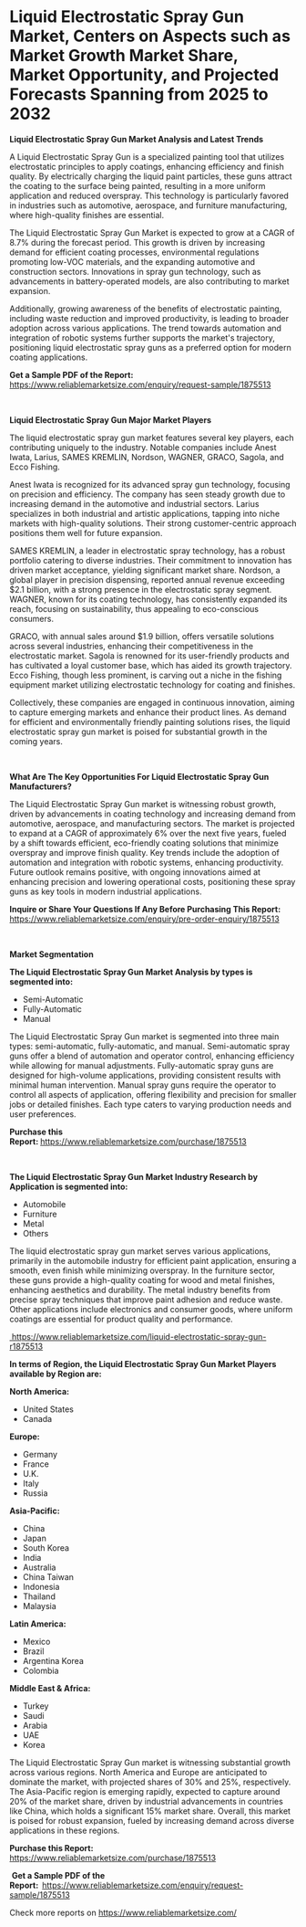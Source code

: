<p><h1>Liquid Electrostatic Spray Gun Market, Centers on Aspects such as Market Growth Market Share, Market Opportunity, and Projected Forecasts Spanning from 2025 to 2032</h1></p><p><strong>Liquid Electrostatic Spray Gun Market Analysis and Latest Trends</strong></p>
<p><p>A Liquid Electrostatic Spray Gun is a specialized painting tool that utilizes electrostatic principles to apply coatings, enhancing efficiency and finish quality. By electrically charging the liquid paint particles, these guns attract the coating to the surface being painted, resulting in a more uniform application and reduced overspray. This technology is particularly favored in industries such as automotive, aerospace, and furniture manufacturing, where high-quality finishes are essential.</p><p>The Liquid Electrostatic Spray Gun Market is expected to grow at a CAGR of 8.7% during the forecast period. This growth is driven by increasing demand for efficient coating processes, environmental regulations promoting low-VOC materials, and the expanding automotive and construction sectors. Innovations in spray gun technology, such as advancements in battery-operated models, are also contributing to market expansion. </p><p>Additionally, growing awareness of the benefits of electrostatic painting, including waste reduction and improved productivity, is leading to broader adoption across various applications. The trend towards automation and integration of robotic systems further supports the market's trajectory, positioning liquid electrostatic spray guns as a preferred option for modern coating applications.</p></p>
<p><strong>Get a Sample PDF of the Report:&nbsp;</strong> <a href="https://www.reliablemarketsize.com/enquiry/request-sample/1875513?utm_campaign=3220&utm_medium=2&utm_source=Github&utm_content=ia&utm_term=10042025&utm_id=liquid-electrostatic-spray-gun">https://www.reliablemarketsize.com/enquiry/request-sample/1875513</a></p>
<p>&nbsp;</p>
<p><strong>Liquid Electrostatic Spray Gun Major Market Players</strong></p>
<p><p>The liquid electrostatic spray gun market features several key players, each contributing uniquely to the industry. Notable companies include Anest Iwata, Larius, SAMES KREMLIN, Nordson, WAGNER, GRACO, Sagola, and Ecco Fishing.</p><p>Anest Iwata is recognized for its advanced spray gun technology, focusing on precision and efficiency. The company has seen steady growth due to increasing demand in the automotive and industrial sectors. Larius specializes in both industrial and artistic applications, tapping into niche markets with high-quality solutions. Their strong customer-centric approach positions them well for future expansion.</p><p>SAMES KREMLIN, a leader in electrostatic spray technology, has a robust portfolio catering to diverse industries. Their commitment to innovation has driven market acceptance, yielding significant market share. Nordson, a global player in precision dispensing, reported annual revenue exceeding $2.1 billion, with a strong presence in the electrostatic spray segment. WAGNER, known for its coating technology, has consistently expanded its reach, focusing on sustainability, thus appealing to eco-conscious consumers.</p><p>GRACO, with annual sales around $1.9 billion, offers versatile solutions across several industries, enhancing their competitiveness in the electrostatic market. Sagola is renowned for its user-friendly products and has cultivated a loyal customer base, which has aided its growth trajectory. Ecco Fishing, though less prominent, is carving out a niche in the fishing equipment market utilizing electrostatic technology for coating and finishes.</p><p>Collectively, these companies are engaged in continuous innovation, aiming to capture emerging markets and enhance their product lines. As demand for efficient and environmentally friendly painting solutions rises, the liquid electrostatic spray gun market is poised for substantial growth in the coming years.</p></p>
<p>&nbsp;</p>
<p><strong>What Are The Key Opportunities For Liquid Electrostatic Spray Gun Manufacturers?</strong></p>
<p><p>The Liquid Electrostatic Spray Gun market is witnessing robust growth, driven by advancements in coating technology and increasing demand from automotive, aerospace, and manufacturing sectors. The market is projected to expand at a CAGR of approximately 6% over the next five years, fueled by a shift towards efficient, eco-friendly coating solutions that minimize overspray and improve finish quality. Key trends include the adoption of automation and integration with robotic systems, enhancing productivity. Future outlook remains positive, with ongoing innovations aimed at enhancing precision and lowering operational costs, positioning these spray guns as key tools in modern industrial applications.</p></p>
<p><strong>Inquire or Share Your Questions If Any Before Purchasing This Report:</strong> <a href="https://www.reliablemarketsize.com/enquiry/pre-order-enquiry/1875513?utm_campaign=3220&utm_medium=2&utm_source=Github&utm_content=ia&utm_term=10042025&utm_id=liquid-electrostatic-spray-gun">https://www.reliablemarketsize.com/enquiry/pre-order-enquiry/1875513</a></p>
<p>&nbsp;</p>
<p><strong>Market Segmentation</strong></p>
<p><strong>The Liquid Electrostatic Spray Gun Market Analysis by types is segmented into:</strong></p>
<p><ul><li>Semi-Automatic</li><li>Fully-Automatic</li><li>Manual</li></ul></p>
<p><p>The Liquid Electrostatic Spray Gun market is segmented into three main types: semi-automatic, fully-automatic, and manual. Semi-automatic spray guns offer a blend of automation and operator control, enhancing efficiency while allowing for manual adjustments. Fully-automatic spray guns are designed for high-volume applications, providing consistent results with minimal human intervention. Manual spray guns require the operator to control all aspects of application, offering flexibility and precision for smaller jobs or detailed finishes. Each type caters to varying production needs and user preferences.</p></p>
<p><strong>Purchase this Report:&nbsp;</strong><a href="https://www.reliablemarketsize.com/purchase/1875513?utm_campaign=3220&utm_medium=2&utm_source=Github&utm_content=ia&utm_term=10042025&utm_id=liquid-electrostatic-spray-gun">https://www.reliablemarketsize.com/purchase/1875513</a></p>
<p>&nbsp;</p>
<p><strong>The Liquid Electrostatic Spray Gun Market Industry Research by Application is segmented into:</strong></p>
<p><ul><li>Automobile</li><li>Furniture</li><li>Metal</li><li>Others</li></ul></p>
<p><p>The liquid electrostatic spray gun market serves various applications, primarily in the automobile industry for efficient paint application, ensuring a smooth, even finish while minimizing overspray. In the furniture sector, these guns provide a high-quality coating for wood and metal finishes, enhancing aesthetics and durability. The metal industry benefits from precise spray techniques that improve paint adhesion and reduce waste. Other applications include electronics and consumer goods, where uniform coatings are essential for product quality and performance.</p></p>
<p><a href="https://www.reliablemarketsize.com/liquid-electrostatic-spray-gun-r1875513?utm_campaign=3220&utm_medium=2&utm_source=Github&utm_content=ia&utm_term=10042025&utm_id=liquid-electrostatic-spray-gun">&nbsp;https://www.reliablemarketsize.com/liquid-electrostatic-spray-gun-r1875513</a></p>
<p><strong>In terms of Region, the Liquid Electrostatic Spray Gun Market Players available by Region are:</strong></p>
<p>
    <p> <strong> North America: </strong>
        <ul>
            <li>United States</li>
            <li>Canada</li>
        </ul>
        </p> 
    <p> <strong> Europe: </strong>
        <ul>
            <li>Germany</li>
            <li>France</li>
            <li>U.K.</li>
            <li>Italy</li>
            <li>Russia</li>
        </ul>
        </p> 
    <p> <strong> Asia-Pacific: </strong>
        <ul>
            <li>China</li>
            <li>Japan</li>
            <li>South Korea</li>
            <li>India</li>
            <li>Australia</li>
            <li>China Taiwan</li>
            <li>Indonesia</li>
            <li>Thailand</li>
            <li>Malaysia</li>
        </ul>
        </p> 
    <p> <strong> Latin America: </strong>
        <ul>
            <li>Mexico</li>
            <li>Brazil</li>
            <li>Argentina Korea</li>
            <li>Colombia</li>
        </ul>
        </p> 
    <p> <strong> Middle East & Africa: </strong>
        <ul>
            <li>Turkey</li>
            <li>Saudi</li>
            <li>Arabia</li>
            <li>UAE</li>
            <li>Korea</li>
        </ul>
    </p>
    </p>
<p><p>The Liquid Electrostatic Spray Gun market is witnessing substantial growth across various regions. North America and Europe are anticipated to dominate the market, with projected shares of 30% and 25%, respectively. The Asia-Pacific region is emerging rapidly, expected to capture around 20% of the market share, driven by industrial advancements in countries like China, which holds a significant 15% market share. Overall, this market is poised for robust expansion, fueled by increasing demand across diverse applications in these regions.</p></p>
<p><strong>Purchase this Report: </strong><a href="https://www.reliablemarketsize.com/purchase/1875513?utm_campaign=3220&utm_medium=2&utm_source=Github&utm_content=ia&utm_term=10042025&utm_id=liquid-electrostatic-spray-gun">https://www.reliablemarketsize.com/purchase/1875513</a></p>
<p>&nbsp;<strong>Get a Sample PDF of the Report:&nbsp;&nbsp;</strong><a href="https://www.reliablemarketsize.com/enquiry/request-sample/1875513?utm_campaign=3220&utm_medium=2&utm_source=Github&utm_content=ia&utm_term=10042025&utm_id=liquid-electrostatic-spray-gun">https://www.reliablemarketsize.com/enquiry/request-sample/1875513</a></p>
<p><strong></strong></p>
<p>Check more reports on <a href="https://www.reliablemarketsize.com/?utm_campaign=3220&utm_medium=2&utm_source=Github&utm_content=ia&utm_term=10042025&utm_id=liquid-electrostatic-spray-gun">https://www.reliablemarketsize.com/</a></p>